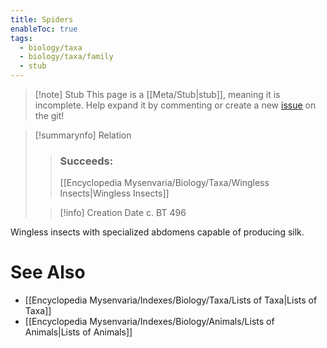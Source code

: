 ```yaml
---
title: Spiders
enableToc: true
tags:
  - biology/taxa
  - biology/taxa/family
  - stub
---
```


> [!note] Stub
> This page is a [[Meta/Stub|stub]], meaning it is incomplete. Help expand it by commenting or create a new [issue](https://github.com/RagtimeGal/quartz--encyclopedia-mysenvaria/issues/new/choose) on the git!


> [!summary[](Meta/Stubs.md)nfo] Relation
> > ### Succeeds:
> > [[Encyclopedia Mysenvaria/Biology/Taxa/Wingless Insects|Wingless Insects]]
>
> > [!info] Creation Date
> > c. BT 496

Wingless insects with specialized abdomens capable of producing silk.

# See Also
- [[Encyclopedia Mysenvaria/Indexes/Biology/Taxa/Lists of Taxa|Lists of Taxa]]
- [[Encyclopedia Mysenvaria/Indexes/Biology/Animals/Lists of Animals|Lists of Animals]]
